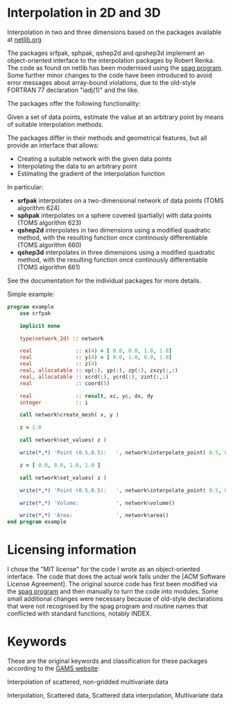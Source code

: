 # Interpolation in 2D and 3D

Interpolation in two and three dimensions based on the packages available at [netlib.org](http://netlib.org)

The packages srfpak, sphpak, qshep2d and qpshep3d implement an object-oriented interface to the interpolation
packages by Robert Renka. The code as found on netlib has been modernised using the [spag program](https://www.fortran.uk/plusfortmanual/spag.html).
Some further minor changes to the code have been introduced to avoid error messages about array-bound
violations, due to the old-style FORTRAN 77 declaration "iadj(1)" and the like.

The packages offer the following functionality:

Given a set of data points, estimate the value at an arbitrary point by means of suitable interpolation
methods.

The packages differ in their methods and geometrical features, but all provide an interface that allows:

* Creating a suitable network with the given data points
* Interpolating the data to an arbitrary point
* Estimating the gradient of the interpolation function

In particular:

* **srfpak** interpolates on a two-dimensional network of data points (TOMS algorithm 624)
* **sphpak** interpolates on a sphere covered (partially) with data points (TOMS algorithm 623)
* **qshep2d** interpolates in two dimensions using a modified quadratic method, with the resulting function once continously differentiable (TOMS algorithm 660)
* **qshep3d** interpolates in three dimensions using a modified quadratic method, with the resulting function once continously differentiable (TOMS algorithm 661)

See the documentation for the individual packages for more details.

Simple example:
```fortran
program example
    use srfpak

    implicit none

    type(network_2d) :: network

    real              :: x(4) = [ 0.0, 0.0, 1.0, 1.0]
    real              :: y(4) = [ 0.0, 1.0, 0.0, 1.0]
    real              :: z(4)
    real, allocatable :: xp(:), yp(:), zp(:), zxzy(:,:)
    real, allocatable :: xcrd(:), ycrd(:), zint(:,:)
    real              :: coord(5)

    real              :: result, xc, yc, dx, dy
    integer           :: i

    call network%create_mesh( x, y )

    z = 1.0

    call network%set_values( z )

    write(*,*) 'Point (0.5,0.5):   ', network%interpolate_point( 0.5, 0.5 )

    z = [ 0.0, 0.0, 1.0, 1.0 ]

    call network%set_values( z )

    write(*,*) 'Point (0.5,0.5):   ', network%interpolate_point( 0.5, 0.5 )

    write(*,*) 'Volume:            ', network%volume()

    write(*,*) 'Area:              ', network%area()
end program example
```

# Licensing information

I chose the "MIT license" for the code I wrote as an object-oriented interface. The code that does the actual
work falls under the [ACM Software License Agreement]. The original source code has first been modified via the
[spag program](https://www.fortran.uk/plusfortmanual/spag.html) and then manually to turn the code into
modules. Some small additional changes were necessary because of old-style declarations that were not
recognised by the spag program and routine names that conflicted with standard functions, notably INDEX.

# Keywords

These are the original keywords and classification for these packages according to the [GAMS website](https://gams.nist.gov/cgi-bin/serve.cgi/Class/E2b):

Interpolation of scattered, non-gridded multivariate data

Interpolation, Scattered data, Scattered data interpolation, Multivariate data
